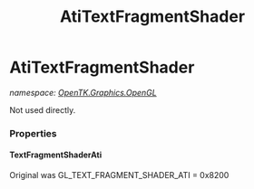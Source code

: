 ﻿---
title: AtiTextFragmentShader
---

# AtiTextFragmentShader
_namespace: [OpenTK.Graphics.OpenGL](N-OpenTK.Graphics.OpenGL.html)_

Not used directly.



### Properties

#### TextFragmentShaderAti
Original was GL_TEXT_FRAGMENT_SHADER_ATI = 0x8200

